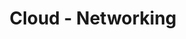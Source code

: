 ---
type: theory
title: Cloud - Networking
tldr: "This session covers AWS networking fundamentals including: a) VPC (Virtual Private Cloud), b) Subnets and Route Tables, c) Internet Gateway, d) Elastic IPs, and e) Load Balancers. By the end, you’ll understand how to set up and manage networking in AWS."
thumbnail: /static_files/presentations/17705110-HDCB_unit3-aws(III).png
links: 
    - url: /static_files/presentations/17705110-HDCB_unit3-aws(III).pdf
      name: slides
---